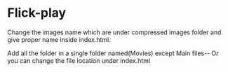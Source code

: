 # Flick-play

Change the images name which are under compressed images folder and give proper name inside index.html.

Add all the folder in a single folder named(Movies) except Main files--
Or you can change the file location under index.html
